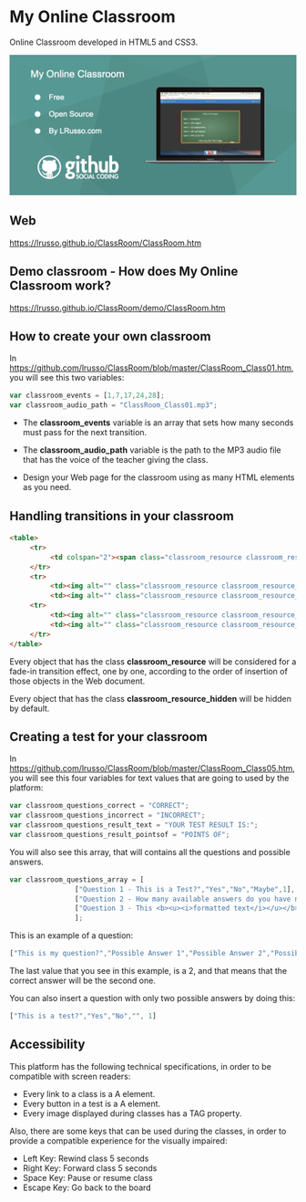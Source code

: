 # My Online Classroom

Online Classroom developed in HTML5 and CSS3.

![alt screenshot](https://raw.githubusercontent.com/lrusso/ClassRoom/master/ClassRoom.png)

## Web

https://lrusso.github.io/ClassRoom/ClassRoom.htm

## Demo classroom - How does My Online Classroom work?

https://lrusso.github.io/ClassRoom/demo/ClassRoom.htm

## How to create your own classroom

In https://github.com/lrusso/ClassRoom/blob/master/ClassRoom_Class01.htm, you will see this two variables:

```javascript
var classroom_events = [1,7,17,24,28];
var classroom_audio_path = "ClassRoom_Class01.mp3";
```

* The **classroom_events** variable is an array that sets how many seconds must pass for the next transition.

* The **classroom_audio_path** variable is the path to the MP3 audio file that has the voice of the teacher giving the class.

* Design your Web page for the classroom using as many HTML elements as you need.

## Handling transitions in your classroom

```html
<table>
     <tr>
          <td colspan="2"><span class="classroom_resource classroom_resource_hidden">Introduction</span></td>
     </tr>
     <tr>
          <td><img alt="" class="classroom_resource classroom_resource_hidden" src="data:image/png;base64,iVBOR=="></td>
          <td><img alt="" class="classroom_resource classroom_resource_hidden" src="data:image/png;base64,iVBOR=="></td>
     <tr>
          <td><img alt="" class="classroom_resource classroom_resource_hidden" src="data:image/png;base64,iVBOR=="></td>
          <td><img alt="" class="classroom_resource classroom_resource_hidden" src="data:image/png;base64,iVBOR=="></td>
     </tr>
</table>
```

Every object that has the class **classroom_resource** will be considered for a fade-in transition effect, one by one, according to the order of insertion of those objects in the Web document.

Every object that has the class **classroom_resource_hidden** will be hidden by default.

## Creating a test for your classroom

In https://github.com/lrusso/ClassRoom/blob/master/ClassRoom_Class05.htm, you will see this four variables for text values that are going to used by the platform:

```javascript
var classroom_questions_correct = "CORRECT";
var classroom_questions_incorrect = "INCORRECT";
var classroom_questions_result_text = "YOUR TEST RESULT IS:";
var classroom_questions_result_pointsof = "POINTS OF";
```

You will also see this array, that will contains all the questions and possible answers.

```javascript
var classroom_questions_array = [
				["Question 1 - This is a Test?","Yes","No","Maybe",1],
				["Question 2 - How many available answers do you have now?","1","2","",2],
				["Question 3 - This <b><u><i>formatted text</i></u></b> was designed and inserted by using which technologies?","HTML and CSS","HTML, CSS and JavaScript","PHP & MySQL",2],
				];
```

This is an example of a question:
 
```javascript
["This is my question?","Possible Answer 1","Possible Answer 2","Possible Answer 3", 2]
```

The last value that you see in this example, is a 2, and that means that the correct answer will be the second one.

You can also insert a question with only two possible answers by doing this:

```javascript
["This is a test?","Yes","No","", 1]
```

## Accessibility

This platform has the following technical specifications, in order to be compatible with screen readers:

* Every link to a class is a A element.
* Every button in a test is a A element.
* Every image displayed during classes has a TAG property.

Also, there are some keys that can be used during the classes, in order to provide a compatible experience for the visually impaired:

* Left Key: Rewind class 5 seconds
* Right Key: Forward class 5 seconds
* Space Key: Pause or resume class
* Escape Key: Go back to the board
